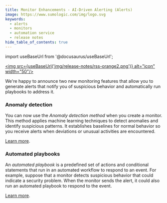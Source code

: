 ```yaml
---
title: Monitor Enhancements - AI-Driven Alerting (Alerts)
image: https://www.sumologic.com/img/logo.svg
keywords:
  - alerts
  - monitors
  - automation service
  - release notes
hide_table_of_contents: true
---
```


import useBaseUrl from '@docusaurus/useBaseUrl';

<a href="https://www.sumologic.com/help/release-notes-service/rss.xml"><img src={useBaseUrl('img/release-notes/rss-orange2.png')} alt="icon" width="50"/></a>

We're happy to announce two new monitoring features that allow you to generate alerts that notify you of suspicious behavior and automatically run playbooks to address it.

### Anomaly detection

You can now use the *Anomaly detection method* when you create a monitor. This method applies machine learning techniques to detect anomalies and identify suspicious patterns. It establishes baselines for normal behavior so you receive alerts when deviations or unusual activities are encountered.

[Learn more](/docs/alerts/monitors/create-monitor).

### Automated playbooks

 An *automated playbook* is a predefined set of actions and conditional statements that run in an automated workflow to respond to an event. For example, suppose that a monitor detects suspicious behavior that could indicate a security problem. When the monitor sends the alert, it could also run an automated playbook to respond to the event.

 [Learn more](/docs/alerts/monitors/use-playbooks-with-monitors/).
